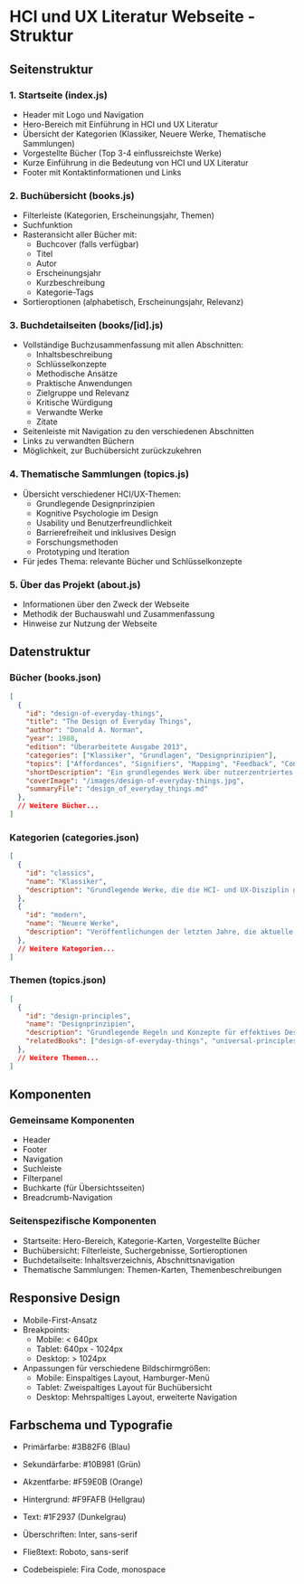# HCI und UX Literatur Webseite - Struktur

## Seitenstruktur

### 1. Startseite (index.js)
- Header mit Logo und Navigation
- Hero-Bereich mit Einführung in HCI und UX Literatur
- Übersicht der Kategorien (Klassiker, Neuere Werke, Thematische Sammlungen)
- Vorgestellte Bücher (Top 3-4 einflussreichste Werke)
- Kurze Einführung in die Bedeutung von HCI und UX Literatur
- Footer mit Kontaktinformationen und Links

### 2. Buchübersicht (books.js)
- Filterleiste (Kategorien, Erscheinungsjahr, Themen)
- Suchfunktion
- Rasteransicht aller Bücher mit:
  - Buchcover (falls verfügbar)
  - Titel
  - Autor
  - Erscheinungsjahr
  - Kurzbeschreibung
  - Kategorie-Tags
- Sortieroptionen (alphabetisch, Erscheinungsjahr, Relevanz)

### 3. Buchdetailseiten (books/[id].js)
- Vollständige Buchzusammenfassung mit allen Abschnitten:
  - Inhaltsbeschreibung
  - Schlüsselkonzepte
  - Methodische Ansätze
  - Praktische Anwendungen
  - Zielgruppe und Relevanz
  - Kritische Würdigung
  - Verwandte Werke
  - Zitate
- Seitenleiste mit Navigation zu den verschiedenen Abschnitten
- Links zu verwandten Büchern
- Möglichkeit, zur Buchübersicht zurückzukehren

### 4. Thematische Sammlungen (topics.js)
- Übersicht verschiedener HCI/UX-Themen:
  - Grundlegende Designprinzipien
  - Kognitive Psychologie im Design
  - Usability und Benutzerfreundlichkeit
  - Barrierefreiheit und inklusives Design
  - Forschungsmethoden
  - Prototyping und Iteration
- Für jedes Thema: relevante Bücher und Schlüsselkonzepte

### 5. Über das Projekt (about.js)
- Informationen über den Zweck der Webseite
- Methodik der Buchauswahl und Zusammenfassung
- Hinweise zur Nutzung der Webseite

## Datenstruktur

### Bücher (books.json)
```json
[
  {
    "id": "design-of-everyday-things",
    "title": "The Design of Everyday Things",
    "author": "Donald A. Norman",
    "year": 1988,
    "edition": "Überarbeitete Ausgabe 2013",
    "categories": ["Klassiker", "Grundlagen", "Designprinzipien"],
    "topics": ["Affordances", "Signifiers", "Mapping", "Feedback", "Conceptual Models"],
    "shortDescription": "Ein grundlegendes Werk über nutzerzentriertes Design und die Psychologie alltäglicher Gegenstände.",
    "coverImage": "/images/design-of-everyday-things.jpg",
    "summaryFile": "design_of_everyday_things.md"
  },
  // Weitere Bücher...
]
```

### Kategorien (categories.json)
```json
[
  {
    "id": "classics",
    "name": "Klassiker",
    "description": "Grundlegende Werke, die die HCI- und UX-Disziplin geprägt haben"
  },
  {
    "id": "modern",
    "name": "Neuere Werke",
    "description": "Veröffentlichungen der letzten Jahre, die aktuelle Trends und Entwicklungen reflektieren"
  },
  // Weitere Kategorien...
]
```

### Themen (topics.json)
```json
[
  {
    "id": "design-principles",
    "name": "Designprinzipien",
    "description": "Grundlegende Regeln und Konzepte für effektives Design",
    "relatedBooks": ["design-of-everyday-things", "universal-principles-of-design", "laws-of-ux"]
  },
  // Weitere Themen...
]
```

## Komponenten

### Gemeinsame Komponenten
- Header
- Footer
- Navigation
- Suchleiste
- Filterpanel
- Buchkarte (für Übersichtsseiten)
- Breadcrumb-Navigation

### Seitenspezifische Komponenten
- Startseite: Hero-Bereich, Kategorie-Karten, Vorgestellte Bücher
- Buchübersicht: Filterleiste, Suchergebnisse, Sortieroptionen
- Buchdetailseite: Inhaltsverzeichnis, Abschnittsnavigation
- Thematische Sammlungen: Themen-Karten, Themenbeschreibungen

## Responsive Design

- Mobile-First-Ansatz
- Breakpoints:
  - Mobile: < 640px
  - Tablet: 640px - 1024px
  - Desktop: > 1024px
- Anpassungen für verschiedene Bildschirmgrößen:
  - Mobile: Einspaltiges Layout, Hamburger-Menü
  - Tablet: Zweispaltiges Layout für Buchübersicht
  - Desktop: Mehrspaltiges Layout, erweiterte Navigation

## Farbschema und Typografie

- Primärfarbe: #3B82F6 (Blau)
- Sekundärfarbe: #10B981 (Grün)
- Akzentfarbe: #F59E0B (Orange)
- Hintergrund: #F9FAFB (Hellgrau)
- Text: #1F2937 (Dunkelgrau)

- Überschriften: Inter, sans-serif
- Fließtext: Roboto, sans-serif
- Codebeispiele: Fira Code, monospace
